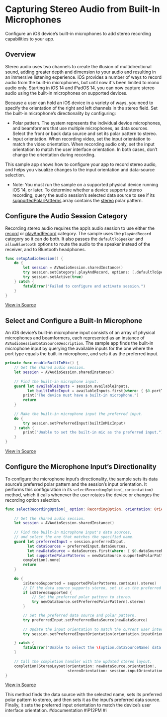 # Capturing Stereo Audio from Built-In Microphones
Configure an iOS device’s built-in microphones to add stereo recording capabilities to your app.

## Overview
Stereo audio uses two channels to create the illusion of multidirectional sound, adding greater depth and dimension to your audio and resulting in an immersive listening experience. iOS provides a number of ways to record audio from the built-in microphones, but until now it's been limited to mono audio only. Starting in iOS 14 and iPadOS 14, you can now capture stereo audio using the built-in microphones on supported devices.

Because a user can hold an iOS device in a variety of ways, you need to specify the orientation of the right and left channels in the stereo field. Set the built-in microphone’s directionality by configuring:
* Polar pattern. The system represents the individual device microphones, and beamformers that use multiple microphones, as data sources. Select the front or back data source and set its polar pattern to stereo.
* Input orientation. When recording video, set the input orientation to match the video orientation. When recording audio only, set the input orientation to match the user interface orientation. In both cases, don’t change the orientation during recording.

This sample app shows how to configure your app to record stereo audio, and helps you visualize changes to the input orientation and data-source selection.

* Note: You must run the sample on a supported physical device running iOS 14, or later. To determine whether a device supports stereo recording, query the audio session’s selected data source to see if its [supportedPolarPatterns](https://developer.apple.com/documentation/avfoundation/avaudiosessiondatasourcedescription/1616450-supportedpolarpatterns) array contains the [stereo](https://developer.apple.com/documentation/avfoundation/avaudiosession/polarpattern/3551726-stereo) polar pattern.

## Configure the Audio Session Category
Recording stereo audio requires the app’s audio session to use either the [record](https://developer.apple.com/documentation/avfoundation/avaudiosession/category/1616451-record) or [playAndRecord](https://developer.apple.com/documentation/avfoundation/avaudiosession/category/1616568-playandrecord) category. The sample uses the `playAndRecord` category so it can do both. It also passes the `defaultToSpeaker` and `allowBluetooth` options to route the audio to the speaker instead of the receiver, and to Bluetooth headphones.

```swift
func setupAudioSession() {
    do {
        let session = AVAudioSession.sharedInstance()
        try session.setCategory(.playAndRecord, options: [.defaultToSpeaker, .allowBluetooth])
        try session.setActive(true)
    } catch {
        fatalError("Failed to configure and activate session.")
    }
}
```
[View in Source](x-source-tag://SetupAudioSession)

## Select and Configure a Built-In Microphone
An iOS device’s built-in microphone input consists of an array of physical microphones and beamformers, each represented as an instance of `AVAudioSessionDataSourceDescription`. The sample app finds the built-in microphone input by querying the available inputs for the one where the port type equals the built-in microphone, and sets it as the preferred input.

```swift
private func enableBuiltInMic() {
    // Get the shared audio session.
    let session = AVAudioSession.sharedInstance()
    
    // Find the built-in microphone input.
    guard let availableInputs = session.availableInputs,
          let builtInMicInput = availableInputs.first(where: { $0.portType == .builtInMic }) else {
        print("The device must have a built-in microphone.")
        return
    }
    
    // Make the built-in microphone input the preferred input.
    do {
        try session.setPreferredInput(builtInMicInput)
    } catch {
        print("Unable to set the built-in mic as the preferred input.")
    }
}
```
[View in Source](x-source-tag://EnableBuiltInMic)

## Configure the Microphone Input’s Directionality
To configure the microphone input’s directionality, the sample sets its data source’s preferred polar pattern and the session’s input orientation. It performs this configuration in its `selectRecordingOption(_:orientation)`  method, which it calls whenever the user rotates the device or changes the recording option selection.

```swift
func selectRecordingOption(_ option: RecordingOption, orientation: Orientation, completion: (StereoLayout) -> Void) {
    
    // Get the shared audio session.
    let session = AVAudioSession.sharedInstance()
    
    // Find the built-in microphone input's data sources,
    // and select the one that matches the specified name.
    guard let preferredInput = session.preferredInput,
          let dataSources = preferredInput.dataSources,
          let newDataSource = dataSources.first(where: { $0.dataSourceName == option.dataSourceName }),
          let supportedPolarPatterns = newDataSource.supportedPolarPatterns else {
        completion(.none)
        return
    }
    
    do {
        isStereoSupported = supportedPolarPatterns.contains(.stereo)
        // If the data source supports stereo, set it as the preferred polar pattern.
        if isStereoSupported {
            // Set the preferred polar pattern to stereo.
            try newDataSource.setPreferredPolarPattern(.stereo)
        }

        // Set the preferred data source and polar pattern.
        try preferredInput.setPreferredDataSource(newDataSource)
        
        // Update the input orientation to match the current user interface orientation.
        try session.setPreferredInputOrientation(orientation.inputOrientation)

    } catch {
        fatalError("Unable to select the \(option.dataSourceName) data source.")
    }
    
    // Call the completion handler with the updated stereo layout.
    completion(StereoLayout(orientation: newDataSource.orientation!,
                            stereoOrientation: session.inputOrientation))
}
```
[View in Source](x-source-tag://SelectDataSource)

This method finds the data source with the selected name, sets its preferred polar pattern to stereo, and then sets it as the input’s preferred data source. Finally, it sets the preferred input orientation to match the device’s user interface orientation.
#documentation #iP12PM #i 